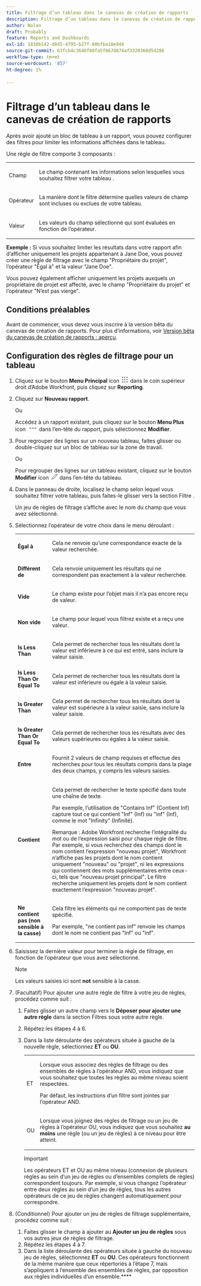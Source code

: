 ```yaml
---
title: Filtrage d’un tableau dans le canevas de création de rapports
description: Filtrage d’un tableau dans le canevas de création de rapports
author: Nolan
draft: Probably
feature: Reports and Dashboards
exl-id: 1838b142-d845-4795-b27f-80bfba18e9d4
source-git-commit: 61fcb4c3646f60fa5f667d874af3320360d5d286
workflow-type: tm+mt
source-wordcount: '857'
ht-degree: 1%

---
```



# Filtrage d’un tableau dans le canevas de création de rapports

Après avoir ajouté un bloc de tableau à un rapport, vous pouvez configurer des filtres pour limiter les informations affichées dans le tableau.

Une règle de filtre comporte 3 composants :

<table style="table-layout:auto"> 
 <col> 
 <col> 
 <tbody> 
  <tr> 
   <td role="rowheader">Champ</td> 
   <td> <p>Le champ contenant les informations selon lesquelles vous souhaitez filtrer votre tableau .</p> </td> 
  </tr> 
  <tr> 
   <td role="rowheader">Opérateur</td> 
   <td> <p>La manière dont le filtre détermine quelles valeurs de champ sont incluses ou exclues de votre tableau. </p> </td> 
  </tr> 
  <tr> 
   <td role="rowheader">Valeur</td> 
   <td> <p>Les valeurs du champ sélectionné qui sont évaluées en fonction de l’opérateur.</p> </td> 
  </tr> 
 </tbody> 
</table>

**Exemple :** Si vous souhaitez limiter les résultats dans votre rapport afin d’afficher uniquement les projets appartenant à Jane Doe, vous pouvez créer une règle de filtrage avec le champ &quot;Propriétaire du projet&quot;, l’opérateur &quot;Égal à&quot; et la valeur &quot;Jane Doe&quot;.

Vous pouvez également afficher uniquement les projets auxquels un propriétaire de projet est affecté, avec le champ &quot;Propriétaire du projet&quot; et l’opérateur &quot;N’est pas vierge&quot;.

## Conditions préalables

Avant de commencer, vous devez vous inscrire à la version bêta du canevas de création de rapports. Pour plus d’informations, voir [Version bêta du canevas de création de rapports : aperçu](/help/quicksilver/product-announcements/betas/reporting-canvas-beta/reporting-canvas-beta-overview.md).

## Configuration des règles de filtrage pour un tableau

1. Cliquez sur le bouton **Menu Principal** icon ![](assets/main-menu-icon.png) dans le coin supérieur droit d’Adobe Workfront, puis cliquez sur **Reporting**.

1. Cliquez sur **Nouveau rapport**.

   Ou

   Accédez à un rapport existant, puis cliquez sur le bouton **Menu Plus** icon ![](assets/more-icon.png) dans l’en-tête du rapport, puis sélectionnez **Modifier**.

1. Pour regrouper des lignes sur un nouveau tableau, faites glisser ou double-cliquez sur un bloc de tableau sur la zone de travail.

   Ou

   Pour regrouper des lignes sur un tableau existant, cliquez sur le bouton **Modifier** icon ![](assets/edit-icon.png) dans l’en-tête du tableau.

1. Dans le panneau de droite, localisez le champ selon lequel vous souhaitez filtrer votre tableau, puis faites-le glisser vers la section Filtre .

   Un jeu de règles de filtrage s’affiche avec le nom du champ que vous avez sélectionné.

1. Sélectionnez l’opérateur de votre choix dans le menu déroulant :

   <table style="table-layout:auto"> 
    <col> 
    <col> 
    <tbody> 
     <tr> 
      <td role="rowheader"><strong>Égal à</strong> </td> 
      <td> <p>Cela ne renvoie qu’une correspondance exacte de la valeur recherchée.</p> </td> 
     </tr> 
     <tr> 
      <td role="rowheader"><strong>Différent de</strong> </td> 
      <td> <p>Cela renvoie uniquement les résultats qui ne correspondent pas exactement à la valeur recherchée.</p> </td> 
     </tr> 
     <tr> 
      <td role="rowheader"><strong>Vide</strong> </td> 
      <td> <p>Le champ existe pour l’objet mais il n’a pas encore reçu de valeur.</p> </td> 
     </tr> 
     <tr> 
      <td role="rowheader"><strong>Non vide</strong> </td> 
      <td> <p>Le champ pour lequel vous filtrez existe et a reçu une valeur.</p> </td> 
     </tr> 
     <tr> 
      <td role="rowheader"><strong>Is Less Than</strong> </td> 
      <td> <p>Cela permet de rechercher tous les résultats dont la valeur est inférieure à ce qui est entré, sans inclure la valeur saisie.</p> </td> 
     </tr> 
     <tr> 
      <td role="rowheader"><strong>Is Less Than Or Equal To</strong> </td> 
      <td> <p>Cela permet de rechercher tous les résultats dont la valeur est inférieure ou égale à la valeur saisie.</p> </td> 
     </tr> 
     <tr> 
      <td role="rowheader"><strong>Is Greater Than</strong> </td> 
      <td> <p>Cela permet de rechercher tous les résultats dont la valeur est supérieure à la valeur saisie, sans inclure la valeur saisie.</p> </td> 
     </tr> 
     <tr> 
      <td role="rowheader"><strong>Is Greater Than Or Equal To</strong> </td> 
      <td> <p>Cela permet de rechercher tous les résultats avec des valeurs supérieures ou égales à la valeur saisie.</p> </td> 
     </tr> 
     <tr> 
      <td role="rowheader"><strong>Entre</strong> </td> 
      <td> <p>Fournit 2 valeurs de champ requises et effectue des recherches pour tous les résultats compris dans la plage des deux champs, y compris les valeurs saisies.</p> </td> 
     </tr> 
     <tr> 
      <td role="rowheader"><strong>Contient</strong> </td> 
      <td> <p>Cela permet de rechercher le texte spécifié dans toute une chaîne de texte.</p> <p>Par exemple, l’utilisation de "Contains Inf" (Contient Inf) capture tout ce qui contient "Inf" (Inf) ou "inf" (Inf), comme le mot "Infinity" (Infinité).</p> <p>Remarque : Adobe Workfront recherche l’intégralité du mot ou de l’expression saisi pour chaque règle de filtre. Par exemple, si vous recherchez des champs dont le nom contient l’expression "nouveau projet", Workfront n’affiche pas les projets dont le nom contient uniquement "nouveau" ou "projet", ni les expressions qui contiennent des mots supplémentaires entre ceux-ci, tels que "nouveau projet principal". Le filtre recherche uniquement les projets dont le nom contient exactement l’expression "nouveau projet".</p> </td> 
     </tr> 
     <tr> 
      <td role="rowheader"><strong>Ne contient pas (non sensible à la casse)</strong> </td> 
      <td> <p>Cela filtre les éléments qui ne comportent pas de texte spécifié.</p> <p>Par exemple, "ne contient pas inf" renvoie les champs dont le nom ne contient pas "Inf" ou "inf".</p> </td> 
     </tr> 
    </tbody> 
   </table>

1. Saisissez la dernière valeur pour terminer la règle de filtrage, en fonction de l’opérateur que vous avez sélectionné.

   >[!NOTE]
   >
   >Les valeurs saisies ici sont **not** sensible à la casse.

1. (Facultatif) Pour ajouter une autre règle de filtre à votre jeu de règles, procédez comme suit :

   1. Faites glisser un autre champ vers le **Déposer pour ajouter une autre règle** dans la section Filtres sous votre autre règle.
   1. Répétez les étapes 4 à 6.
   1. Dans la liste déroulante des opérateurs située à gauche de la nouvelle règle, sélectionnez **ET** ou **OU**.

      <table style="table-layout:auto"> 
       <col> 
       </col> 
       <col> 
       </col> 
       <tbody> 
        <tr> 
         <td role="rowheader"> <p>ET</p> </td> 
         <td> <p>Lorsque vous associez des règles de filtrage ou des ensembles de règles à l’opérateur AND, vous indiquez que vous souhaitez que toutes les règles au même niveau soient respectées.</p> <p>Par défaut, les instructions d’un filtre sont jointes par l’opérateur AND.</p> </td> 
        </tr> 
        <tr> 
         <td role="rowheader"> <p>OU</p> </td> 
         <td> <p>Lorsque vous joignez des règles de filtrage ou un jeu de règles à l’opérateur OU, vous indiquez que vous souhaitez <strong>au moins</strong> une règle (ou un jeu de règles) à ce niveau pour être atteint.</p> </td> 
        </tr> 
       </tbody> 
      </table>

      >[!IMPORTANT]
      >
      >Les opérateurs ET et OU au même niveau (connexion de plusieurs règles au sein d’un jeu de règles ou d’ensembles complets de règles) correspondent toujours. Par exemple, si vous changez l’opérateur entre deux règles au sein d’un jeu de règles, tous les autres opérateurs de ce jeu de règles changent automatiquement pour correspondre.

1. (Conditionnel) Pour ajouter un jeu de règles de filtrage supplémentaire, procédez comme suit :

   1. Faites glisser le champ à ajouter au **Ajouter un jeu de règles** sous vos autres jeux de règles de filtrage.
   1. Répétez les étapes 4 à 7.
   1. Dans la liste déroulante des opérateurs située à gauche du nouveau jeu de règles, sélectionnez **ET** ou **OU**. Ces opérateurs fonctionnent de la même manière que ceux répertoriés à l’étape 7, mais s’appliquent à l’ensemble des ensembles de règles, par opposition aux règles individuelles d’un ensemble.****
